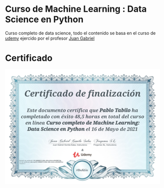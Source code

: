 # Curso de Machine Learning : Data Science en Python
Curso completo de data science, todo el contenido se basa en el curso de [udemy](https://www.udemy.com/course/machinelearningpython/) ejercido por el profesor [Juan Gabriel](https://www.udemy.com/user/juangabriel2/)

# Certificado
![Certificado ML](imgs/certificadoML_python.jpeg)
